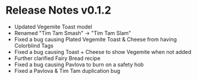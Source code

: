 # Release Notes v0.1.2

- Updated Vegemite Toast model
- Renamed "Tim Tam Smash" -> "Tim Tam Slam"
- Fixed a bug causing Plated Vegemite Toast & Cheese from having Colorblind Tags
- Fixed a bug causing Toast + Cheese to show Vegemite when not added
- Further clarified Fairy Bread recipe
- Fixed a bug causing Pavlova to burn on a safety hob
- Fixed a Pavlova & Tim Tam duplication bug
